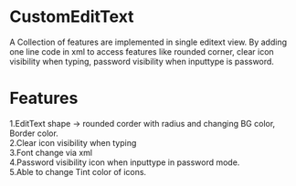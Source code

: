 # CustomEditText
A Collection of features are implemented in single editext view. By adding one line code in xml to access features like rounded corner, clear icon visibility when typing, password visibility when inputtype is password.

# Features
1.EditText shape  -> rounded corder with radius and changing BG color, Border color.     
2.Clear icon visibility when typing   
3.Font change via xml     
4.Password visibility icon when inputtype in password mode.      
5.Able to change Tint color of icons.  
    
    
    
